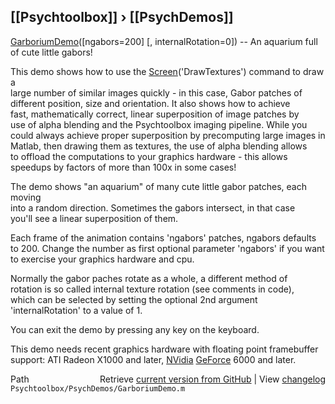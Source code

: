 ## [[Psychtoolbox]] &#8250; [[PsychDemos]]

[GarboriumDemo](GarboriumDemo)([ngabors=200] [, internalRotation=0]) -- An aquarium full of cute little gabors!  
  
This demo shows how to use the [Screen](Screen)('DrawTextures') command to draw a  
large number of similar images quickly - in this case, Gabor patches of  
different position, size and orientation. It also shows how to achieve  
fast, mathematically correct, linear superposition of image patches by  
use of alpha blending and the Psychtoolbox imaging pipeline. While you  
could always achieve proper superposition by precomputing large images in  
Matlab, then drawing them as textures, the use of alpha blending allows  
to offload the computations to your graphics hardware - this allows  
speedups by factors of more than 100x in some cases!  
  
The demo shows "an aquarium" of many cute little gabor patches, each moving  
into a random direction. Sometimes the gabors intersect, in that case  
you'll see a linear superposition of them.  
  
Each frame of the animation contains 'ngabors' patches, ngabors defaults  
to 200. Change the number as first optional parameter 'ngabors' if you want  
to exercise your graphics hardware and cpu.  
  
Normally the gabor paches rotate as a whole, a different method of  
rotation is so called internal texture rotation (see comments in code),  
which can be selected by setting the optional 2nd argument  
'internalRotation' to a value of 1.  
  
You can exit the demo by pressing any key on the keyboard.  
  
This demo needs recent graphics hardware with floating point framebuffer  
support: ATI Radeon X1000 and later, [NVidia](NVidia) [GeForce](GeForce) 6000 and later.  




<div class="code_header" style="text-align:right;">
  <span style="float:left;">Path&nbsp;&nbsp;</span> <span class="counter">Retrieve <a href=
  "https://raw.github.com/Psychtoolbox-3/Psychtoolbox-3/beta/Psychtoolbox/PsychDemos/GarboriumDemo.m">current version from GitHub</a> | View <a href=
  "https://github.com/Psychtoolbox-3/Psychtoolbox-3/commits/beta/Psychtoolbox/PsychDemos/GarboriumDemo.m">changelog</a></span>
</div>
<div class="code">
  <code>Psychtoolbox/PsychDemos/GarboriumDemo.m</code>
</div>

